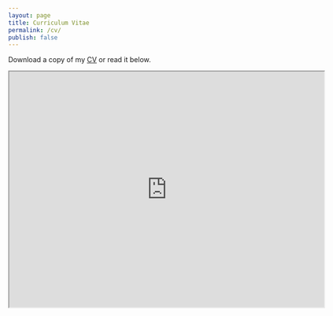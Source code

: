 ```yaml
---
layout: page
title: Curriculum Vitae
permalink: /cv/
publish: false
---
```


Download a copy of my [CV] or read it below.

<!-- [CV]: https://github.com/benjaminrose/CV/blob/master/Benjamin_Rose_CV.pdf -->
[CV]: https://www.sharelatex.com/project/56dde2fe891c96cb58547aff/output/output.pdf?compileGroup=priority&clsiserverid=clsi2-14&popupDownload=true

<div class="auto-resizable-iframe">
    <div>
        <iframe src="https://drive.google.com/a/nd.edu/file/d/0B4IRtizUOy5qb1JKZFNtSWxMb0k/preview" width="640" height="480"></iframe>
    </div>
</div>